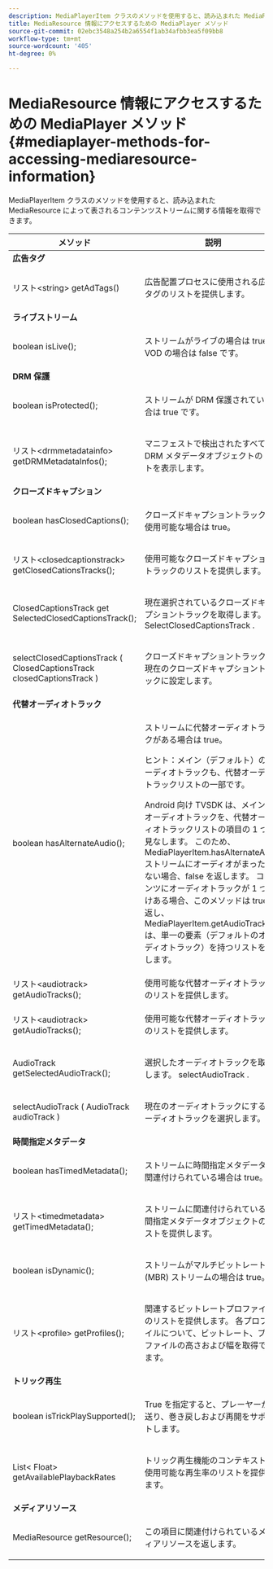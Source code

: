 ```yaml
---
description: MediaPlayerItem クラスのメソッドを使用すると、読み込まれた MediaResource によって表されるコンテンツストリームに関する情報を取得できます。
title: MediaResource 情報にアクセスするための MediaPlayer メソッド
source-git-commit: 02ebc3548a254b2a6554f1ab34afbb3ea5f09bb8
workflow-type: tm+mt
source-wordcount: '405'
ht-degree: 0%

---
```


# MediaResource 情報にアクセスするための MediaPlayer メソッド{#mediaplayer-methods-for-accessing-mediaresource-information}

MediaPlayerItem クラスのメソッドを使用すると、読み込まれた MediaResource によって表されるコンテンツストリームに関する情報を取得できます。

<table frame="all" colsep="1" rowsep="1" id="table_77B55D506FE24326A03D97AA087231FF"> 
 <thead> 
  <tr rowsep="1"> 
   <th colname="2" class="entry"> メソッド </th> 
   <th colname="3" class="entry"> 説明 </th> 
  </tr> 
 </thead>
 <tbody> 
  <tr rowsep="1"> 
   <td colname="1"> <b>広告タグ</b> </td> 
   <td colname="3"> </td>
  </tr> 
  <tr rowsep="1"> 
   <td colname="2"> <span class="codeph"> リスト&lt;string&gt; getAdTags() </span> </td> 
   <td colname="3"> <p>広告配置プロセスに使用される広告タグのリストを提供します。 </p> </td> 
  </tr> 
  <tr rowsep="1"> 
   <td colname="1"> <b>ライブストリーム</b> </td> 
   <td colname="3"> </td>
  </tr> 
  <tr rowsep="1"> 
   <td colname="2"> <span class="codeph"> boolean isLive(); </span> </td> 
   <td colname="3"> <p>ストリームがライブの場合は true、VOD の場合は false です。 </p> </td> 
  </tr> 
  <tr rowsep="1"> 
   <td colname="1"> <b>DRM 保護</b> </td> 
  </tr> 
  <tr rowsep="1"> 
   <td colname="2"> <span class="codeph"> boolean isProtected(); </span> </td> 
   <td colname="3"> <p>ストリームが DRM 保護されている場合は true です。 </p> </td> 
  </tr> 
  <tr rowsep="1"> 
   <td colname="2"> <span class="codeph"> リスト&lt;drmmetadatainfo&gt; getDRMMetadataInfos(); </span> </td> 
   <td colname="3"> <p>マニフェストで検出されたすべての DRM メタデータオブジェクトのリストを表示します。 </p> </td> 
  </tr> 
  <tr rowsep="1"> 
   <td colname="1"> <b>クローズドキャプション</b> </td> 
   <td colname="3"> </td>
  </tr> 
  <tr rowsep="1"> 
   <td colname="2"> <span class="codeph"> boolean hasClosedCaptions(); </span> </td> 
   <td colname="3"> <p>クローズドキャプショントラックが使用可能な場合は true。 </p> </td> 
  </tr> 
  <tr rowsep="1"> 
   <td colname="2"> <span class="codeph"> リスト&lt;closedcaptionstrack&gt; getClosedCationsTracks(); </span> </td> 
   <td colname="3"> <p>使用可能なクローズドキャプショントラックのリストを提供します。 </p> </td> 
  </tr> 
  <tr rowsep="1"> 
   <td colname="2"> <span class="codeph"> ClosedCaptionsTrack get SelectedClosedCaptionsTrack(); </span> </td> 
   <td colname="3"> <p>現在選択されているクローズドキャプショントラックを取得します。 <span class="codeph"> SelectClosedCaptionsTrack </span>. </p> </td> 
  </tr> 
  <tr rowsep="1"> 
   <td colname="2"> <span class="codeph"> selectClosedCaptionsTrack ( ClosedCaptionsTrack closedCaptionsTrack ) </span> </td> 
   <td colname="3"> <p>クローズドキャプショントラックを現在のクローズドキャプショントラックに設定します。 </p> </td> 
  </tr> 
  <tr rowsep="1"> 
   <td colname="1"> <b>代替オーディオトラック</b> </td> 
   <td colname="3"> </td>
  </tr> 
  <tr rowsep="1"> 
   <td colname="2"> <span class="codeph"> boolean hasAlternateAudio(); </span> </td> 
   <td colname="3"> <p>ストリームに代替オーディオトラックがある場合は true。 </p> <p>ヒント：メイン（デフォルト）のオーディオトラックも、代替オーディオトラックリストの一部です。 </p> <p>Android 向け TVSDK は、メインのオーディオトラックを、代替オーディオトラックリストの項目の 1 つと見なします。 このため、 <span class="codeph"> MediaPlayerItem.hasAlternateAudio </span> ストリームにオーディオがまったくない場合、false を返します。 コンテンツにオーディオトラックが 1 つだけある場合、このメソッドは true を返し、 <span class="codeph"> MediaPlayerItem.getAudioTracks </span> は、単一の要素（デフォルトのオーディオトラック）を持つリストを返します。 </p> </td> 
  </tr> 
  <tr rowsep="1"> 
   <td colname="2"> <span class="codeph"> リスト&lt;audiotrack&gt; getAudioTracks(); </span> </td> 
   <td colname="3"> 使用可能な代替オーディオトラックのリストを提供します。 </td> 
  </tr> 
  <tr rowsep="1"> 
   <td colname="2"> <span class="codeph"> リスト&lt;audiotrack&gt; getAudioTracks(); </span> </td> 
   <td colname="3"> <p>使用可能な代替オーディオトラックのリストを提供します。 </p> </td> 
  </tr> 
  <tr rowsep="1"> 
   <td colname="2"> <span class="codeph"> AudioTrack getSelectedAudioTrack(); </span> </td> 
   <td colname="3"> <p>選択したオーディオトラックを取得します。 <span class="codeph"> selectAudioTrack </span>. </p> </td> 
  </tr> 
  <tr rowsep="1"> 
   <td colname="2"> <span class="codeph"> selectAudioTrack ( AudioTrack audioTrack ) </span> </td> 
   <td colname="3"> <p>現在のオーディオトラックにするオーディオトラックを選択します。 </p> </td> 
  </tr> 
  <tr rowsep="1"> 
   <td colname="1"> <b>時間指定メタデータ</b> </td> 
   <td colname="3"> </td>
  </tr> 
  <tr rowsep="1"> 
   <td colname="2"> <span class="codeph"> boolean hasTimedMetadata(); </span> </td> 
   <td colname="3"> <p>ストリームに時間指定メタデータが関連付けられている場合は true。 </p> </td> 
  </tr> 
  <tr rowsep="1"> 
   <td colname="2"> <span class="codeph"> リスト&lt;timedmetadata&gt; getTimedMetadata(); </span> </td> 
   <td colname="3"> <p>ストリームに関連付けられている時間指定メタデータオブジェクトのリストを提供します。 </p> </td> 
  </tr> 
  <tr rowsep="1"> 
   <td colname="2"> <span class="codeph"> boolean isDynamic(); </span> </td> 
   <td colname="3"> <p>ストリームがマルチビットレート (MBR) ストリームの場合は true。 </p> </td> 
  </tr> 
  <tr rowsep="1"> 
   <td colname="2"> <span class="codeph"> リスト&lt;profile&gt; getProfiles(); </span> </td> 
   <td colname="3"> <p>関連するビットレートプロファイルのリストを提供します。 各プロファイルについて、ビットレート、プロファイルの高さおよび幅を取得できます。 </p> </td> 
  </tr> 
  <tr rowsep="1"> 
   <td colname="1"> <b>トリック再生</b> </td> 
   <td colname="3"> </td>
  </tr> 
  <tr rowsep="1"> 
   <td colname="2"> <span class="codeph"> boolean isTrickPlaySupported(); </span> </td> 
   <td colname="3"> <p>True を指定すると、プレーヤーが早送り、巻き戻しおよび再開をサポートします。 </p> </td> 
  </tr> 
  <tr rowsep="1"> 
   <td colname="2"> <span class="codeph"> List&lt; Float&gt; getAvailablePlaybackRates </span> </td> 
   <td colname="3"> <p>トリック再生機能のコンテキストで使用可能な再生率のリストを提供します。 </p> </td> 
  </tr> 
  <tr rowsep="1"> 
   <td colname="1"> <b>メディアリソース</b> </td> 
   <td colname="3"> </td>
  </tr> 
  <tr rowsep="1"> 
   <td colname="2"> <span class="codeph"> MediaResource getResource(); </span> </td> 
   <td colname="3"> <p>この項目に関連付けられているメディアリソースを返します。 </p> </td> 
  </tr> 
 </tbody> 
</table>
